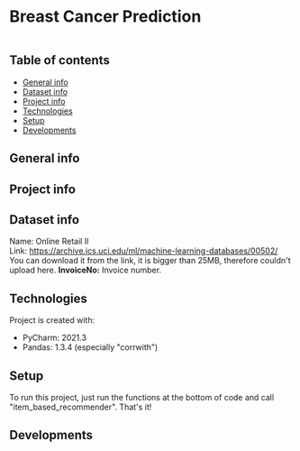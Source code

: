 # Breast Cancer Prediction

<p align="center">
	<img src="  " />

</p>

## Table of contents
* [General info](#general-info)
* [Dataset info](#dataset-info)
* [Project info](#project-info)
* [Technologies](#technologies)
* [Setup](#setup)
* [Developments](#developments)

## General info


## Project info

## Dataset info
Name: Online Retail II  
Link: https://archive.ics.uci.edu/ml/machine-learning-databases/00502/   
You can download it from the link, it is bigger than 25MB, therefore couldn't upload here.
**InvoiceNo:** Invoice number.

## Technologies
Project is created with:
* PyCharm: 2021.3 
* Pandas: 1.3.4 (especially "corrwith")


	
## Setup
To run this project, just run the functions at the bottom of code and call "item_based_recommender". That's it!

## Developments 






